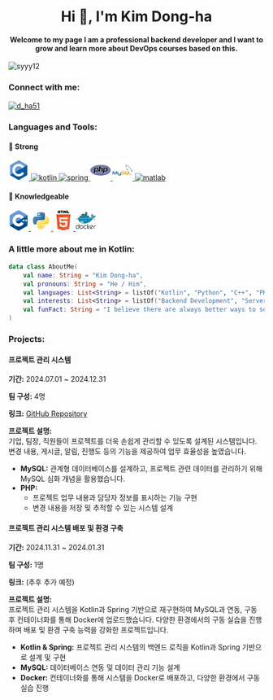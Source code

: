 <h1 align="center">Hi 👋, I'm Kim Dong-ha</h1>
<h4 align="center">Welcome to my page I am a professional backend developer and I want to grow and learn more about DevOps courses based on this.</h4>

<p align="left"> <img src="https://komarev.com/ghpvc/?username=syyy12&label=Profile%20views&color=0e75b6&style=flat" alt="syyy12" /> </p>

<h3 align="left">Connect with me:</h3>
<p align="left">
<a href="https://instagram.com/d_ha51" target="blank"><img align="center" src="https://raw.githubusercontent.com/rahuldkjain/github-profile-readme-generator/master/src/images/icons/Social/instagram.svg" alt="d_ha51" height="30" width="40" /></a>
</p>

<h3 align="left">Languages and Tools:</h3>

<h4 align="left">💪 Strong</h4>
<p align="left"> 
<a href="https://www.cprogramming.com/" target="_blank" rel="noreferrer"> 
    <img src="https://raw.githubusercontent.com/devicons/devicon/master/icons/c/c-original.svg" alt="c" width="40" height="40"/> 
</a> 
<a href="https://kotlinlang.org" target="_blank" rel="noreferrer"> 
    <img src="https://www.vectorlogo.zone/logos/kotlinlang/kotlinlang-icon.svg" alt="kotlin" width="40" height="40"/> 
</a>
<a href="https://spring.io/" target="_blank" rel="noreferrer"> 
    <img src="https://www.vectorlogo.zone/logos/springio/springio-icon.svg" alt="spring" width="40" height="40"/> 
</a>
<a href="https://www.php.net" target="_blank" rel="noreferrer"> 
    <img src="https://raw.githubusercontent.com/devicons/devicon/master/icons/php/php-original.svg" alt="php" width="40" height="40"/> 
</a> 
<a href="https://www.mysql.com/" target="_blank" rel="noreferrer"> 
    <img src="https://raw.githubusercontent.com/devicons/devicon/master/icons/mysql/mysql-original-wordmark.svg" alt="mysql" width="40" height="40"/> 
</a> 
<a href="https://www.mathworks.com/" target="_blank" rel="noreferrer"> 
    <img src="https://upload.wikimedia.org/wikipedia/commons/2/21/Matlab_Logo.png" alt="matlab" width="40" height="40"/> 
</a>   
</p>

<h4 align="left">📖 Knowledgeable</h4>
<p align="left"> 
<a href="https://www.w3schools.com/cpp/" target="_blank" rel="noreferrer"> 
    <img src="https://raw.githubusercontent.com/devicons/devicon/master/icons/cplusplus/cplusplus-original.svg" alt="cplusplus" width="40" height="40"/> 
</a> 
<a href="https://www.python.org" target="_blank" rel="noreferrer"> 
    <img src="https://raw.githubusercontent.com/devicons/devicon/master/icons/python/python-original.svg" alt="python" width="40" height="40"/> 
</a> 
<a href="https://www.w3.org/html/" target="_blank" rel="noreferrer"> 
    <img src="https://raw.githubusercontent.com/devicons/devicon/master/icons/html5/html5-original-wordmark.svg" alt="html5" width="40" height="40"/> 
</a> 
<a href="https://www.docker.com/" target="_blank" rel="noreferrer"> 
    <img src="https://raw.githubusercontent.com/devicons/devicon/master/icons/docker/docker-original-wordmark.svg" alt="docker" width="40" height="40"/> 
</a>  
</p>


<h3 align="left">A little more about me in Kotlin:</h3>

```kotlin
data class AboutMe(
    val name: String = "Kim Dong-ha",
    val pronouns: String = "He / Him",
    val languages: List<String> = listOf("Kotlin", "Python", "C++", "PHP"),
    val interests: List<String> = listOf("Backend Development", "Serverless Architecture", "Docker"),
    val funFact: String = "I believe there are always better ways to solve a problem!"
)
```
<h3 align="left">Projects:</h3>
<div>
  <h4>프로젝트 관리 시스템</h4>
  <p><strong>기간:</strong> 2024.07.01 ~ 2024.12.31</p>
  <p><strong>팀 구성:</strong> 4명</p>
  <p><strong>링크:</strong> <a href="https://github.com/syyy12/Project_management_system" target="_blank">GitHub Repository</a></p>
  <p><strong>프로젝트 설명:</strong><br>
    기업, 팀장, 직원들이 프로젝트를 더욱 손쉽게 관리할 수 있도록 설계된 시스템입니다. 
    변경 내용, 게시글, 알림, 진행도 등의 기능을 제공하여 업무 효율성을 높였습니다.
  </p>
  <ul>
    <li><strong>MySQL:</strong> 관계형 데이터베이스를 설계하고, 프로젝트 관련 데이터를 관리하기 위해 MySQL 심화 개념을 활용했습니다.</li>
    <li><strong>PHP:</strong> 
      <ul>
        <li>프로젝트 업무 내용과 담당자 정보를 표시하는 기능 구현</li>
        <li>변경 내용을 저장 및 추적할 수 있는 시스템 설계</li>
      </ul>
    </li>
  </ul>
</div>
<div>
  <h4>프로젝트 관리 시스템 배포 및 환경 구축</h4>
  <p><strong>기간:</strong> 2024.11.31 ~ 2024.01.31</p>
  <p><strong>팀 구성:</strong> 1명</p>
  <p><strong>링크:</strong> (추후 추가 예정)</p>
  <p><strong>프로젝트 설명:</strong><br>
    프로젝트 관리 시스템을 Kotlin과 Spring 기반으로 재구현하여 MySQL과 연동, 구동 후 컨테이너화를 통해 Docker에 업로드했습니다. 
    다양한 환경에서의 구동 실습을 진행하며 배포 및 환경 구축 능력을 강화한 프로젝트입니다.
  </p>
  <ul>
    <li><strong>Kotlin & Spring:</strong> 프로젝트 관리 시스템의 백엔드 로직을 Kotlin과 Spring 기반으로 설계 및 구현</li>
    <li><strong>MySQL:</strong> 데이터베이스 연동 및 데이터 관리 기능 설계</li>
    <li><strong>Docker:</strong> 컨테이너화를 통해 시스템을 Docker로 배포하고, 다양한 환경에서 구동 실습 진행</li>
  </ul>
</div>


